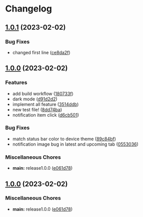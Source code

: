 # Changelog

## [1.0.1](https://github.com/akarisma/mobile-dev-assignment/compare/v1.0.0...v1.0.1) (2023-02-02)


### Bug Fixes

* changed first line ([ce8da2f](https://github.com/akarisma/mobile-dev-assignment/commit/ce8da2f78243055d8cf1d2e9d0003ed749d24949))

## [1.0.0](https://github.com/akarisma/mobile-dev-assignment/compare/v1.0.0...v1.0.0) (2023-02-02)


### Features

* add build workflow ([180733f](https://github.com/akarisma/mobile-dev-assignment/commit/180733f8cce07b62a76bf043d556b77ad1502a1f))
* dark mode ([d91d2d2](https://github.com/akarisma/mobile-dev-assignment/commit/d91d2d220c5fcaa0b7e27a0265d3aa64b7b80faf))
* implement all feature ([3514ddb](https://github.com/akarisma/mobile-dev-assignment/commit/3514ddb4f11830c7eda60d9942d6f52189542c8a))
* new test file! ([8dd74ba](https://github.com/akarisma/mobile-dev-assignment/commit/8dd74ba728a8c441a016cab3e1c3f5bfc94b9f5c))
* notification item click ([d6cb501](https://github.com/akarisma/mobile-dev-assignment/commit/d6cb501a5f8a3165ee514867eed7999f1220f9ff))


### Bug Fixes

* match status bar color to device theme ([89c84bf](https://github.com/akarisma/mobile-dev-assignment/commit/89c84bf14b8b6bfa12bbb5dddcf3361ae051af62))
* notification image bug in latest and upcoming tab ([0553036](https://github.com/akarisma/mobile-dev-assignment/commit/055303689d8abf5ab5c2c5fc9bce4029edbd867b))


### Miscellaneous Chores

* **main:** release1.0.0 ([e061d78](https://github.com/akarisma/mobile-dev-assignment/commit/e061d78fd77673f0e58758dafa4fb5efec486359))

## [1.0.0](https://github.com/awang-karisma/mobile-dev-assignment/compare/v1.0.2...v1.0.0) (2023-02-02)


### Miscellaneous Chores

* **main:** release1.0.0 ([e061d78](https://github.com/awang-karisma/mobile-dev-assignment/commit/e061d78fd77673f0e58758dafa4fb5efec486359))
